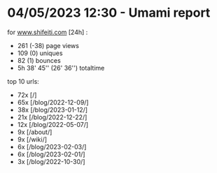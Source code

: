 # 04/05/2023 12:30 - Umami report
for www.shifeiti.com [24h] :

 - 261 (-38) page views
 - 109 (0) uniques
 - 82 (1) bounces
 - 5h 38' 45'' (26' 36'') totaltime


top 10 urls:
 - 72x [/]
 - 65x [/blog/2022-12-09/]
 - 38x [/blog/2023-01-12/]
 - 21x [/blog/2022-12-22/]
 - 12x [/blog/2022-05-07/]
 - 9x [/about/]
 - 9x [/wiki/]
 - 6x [/blog/2023-02-03/]
 - 6x [/blog/2023-02-01/]
 - 3x [/blog/2022-10-30/]


